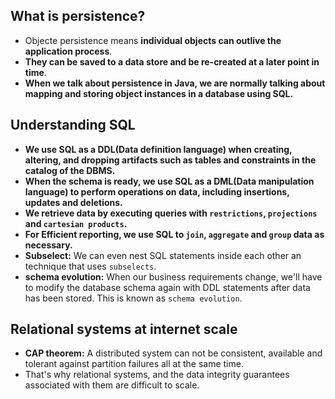 ## What is persistence?
- Objecte persistence means **individual objects can outlive the application process**. 
- **They can be saved to a data store and be re-created at a later point in time**.
- **When we talk about persistence in Java, we are normally talking about mapping and storing object instances in a database using SQL.**

## Understanding SQL
- **We use SQL as a DDL(Data definition language) when creating, altering, and dropping artifacts such as tables and constraints in the catalog of the DBMS.**
- **When the schema is ready, we use SQL as a DML(Data manipulation language) to perform operations on data, including insertions, updates and deletions.**
- **We retrieve data by executing queries with `restrictions`, `projections` and `cartesian products`.**
- **For Efficient reporting, we use SQL to `join`, `aggregate` and `group` data as necessary.**
- **Subselect:** We can even nest SQL statements inside each other an technique that uses `subselects`.
- **schema evolution:** When our business requirements change, we'll have to modify the database schema again with DDL statements after data has been stored. This is known as `schema evolution`.

## Relational systems at internet scale
- **CAP theorem:** A distributed system can not be consistent, available and tolerant against partition failures all at the same time.
- That's why relational systems, and the data integrity guarantees associated with them are difficult to scale.